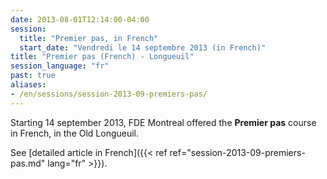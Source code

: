```yaml
---
date: 2013-08-01T12:14:00-04:00
session:
  title: "Premier pas, in French"
  start_date: "Vendredi le 14 septembre 2013 (in French)"
title: "Premier pas (French) - Longueuil"
session_language: "fr"
past: true
aliases:
- /en/sessions/session-2013-09-premiers-pas/
---
```


Starting 14 september 2013, FDE Montreal offered the **Premier pas** course in French, in the Old Longueuil.

See [detailed article in French]({{< ref ref="session-2013-09-premiers-pas.md" lang="fr" >}}).
